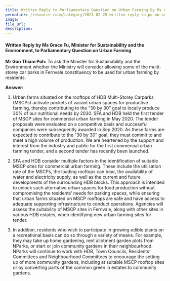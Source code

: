 ```yaml
---  
title: Written Reply to Parliamentary Question on Urban Farming by Ms Grace Fu, Minister for Sustainability and the Environment
permalink: /resource-room/category/2021-02-25-written-reply-to-pq-on-urban-farming/
image:  
file_url:  
description:  
---  
```


#### Written Reply by Ms Grace Fu, Minister for Sustainability and the Environment, to Parliamentary Question on Urban Farming

**Mr Gan Thiam Poh:** To ask the Minister for Sustainability and the Environment whether the Ministry will consider allowing some of the multi-storey car parks in Fernvale constituency to be used for urban farming by residents.

**Answer:**

1. Urban farms situated on the rooftops of HDB Multi-Storey Carparks (MSCPs) activate pockets of vacant urban spaces for productive farming, thereby contributing to the “30 by 30” goal to locally produce 30% of our nutritional needs by 2030. SFA and HDB held the first tender of MSCP sites for commercial urban farming in May 2020. The tender proposals were evaluated on a competitive basis and successful companies were subsequently awarded in Sep 2020. As these farms are expected to contribute to the “30 by 30” goal, they must commit to and meet a high volume of production. We are heartened by the support and interest from the industry and public for the first commercial urban farming tender, and a second tender has recently been launched.

2. SFA and HDB consider multiple factors in the identification of suitable MSCP sites for commercial urban farming. These include the utilisation rate of the MSCPs, the loading rooftops can bear, the availability of water and electricity supply, as well as the current and future developments of the surrounding HDB blocks. This approach is intended to unlock such alternative urban spaces for food production without compromising the residents’ needs for parking spaces, while ensuring that urban farms situated on MSCP rooftops are safe and have access to adequate supporting infrastructure to conduct operations. Agencies will assess the suitability of MSCP sites in Fernvale, along with other sites in various HDB estates, when identifying new urban farming sites for tender.

3. In addition, residents who wish to participate in growing edible plants on a recreational basis can do so through a variety of means. For example, they may take up home gardening, rent allotment garden plots from NParks, or start or join community gardens in their neighbourhood. NParks will continue to work with HDB, Town Councils, Residents’ Committees and Neighbourhood Committees to encourage the setting up of more community gardens, including at suitable MSCP rooftop sites or by converting parts of the common green in estates to community gardens.


